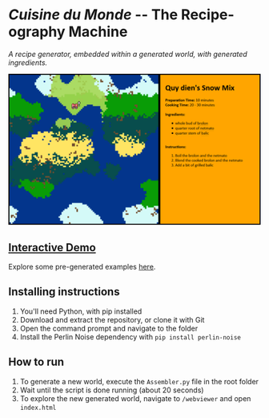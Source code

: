 # *Cuisine du Monde* -- The Recipe-ography Machine

_A recipe generator, embedded within a generated world, with generated ingredients._


![](screenshots/screenshot1.png)

## [Interactive Demo](https://pyrofoux.github.io/Recipe-ography/)

Explore some pre-generated examples [here](https://pyrofoux.github.io/Recipe-ography/).

## Installing instructions
1. You'll need Python, with pip installed
2. Download and extract the repository, or clone it with Git
3. Open the command prompt and navigate to the folder
4. Install the Perlin Noise dependency with `pip install perlin-noise`

## How to run
1. To generate a new world, execute the `Assembler.py` file in the root folder
2. Wait until the script is done running (about 20 seconds)
3. To explore the new generated world, navigate to `/webviewer` and open `index.html`

